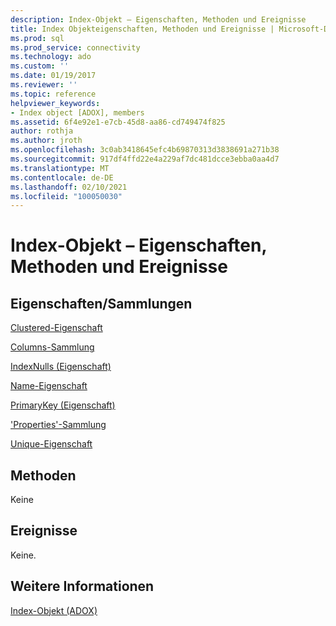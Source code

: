 ```yaml
---
description: Index-Objekt – Eigenschaften, Methoden und Ereignisse
title: Index Objekteigenschaften, Methoden und Ereignisse | Microsoft-Dokumentation
ms.prod: sql
ms.prod_service: connectivity
ms.technology: ado
ms.custom: ''
ms.date: 01/19/2017
ms.reviewer: ''
ms.topic: reference
helpviewer_keywords:
- Index object [ADOX], members
ms.assetid: 6f4e92e1-e7cb-45d8-aa86-cd749474f825
author: rothja
ms.author: jroth
ms.openlocfilehash: 3c0ab3418645efc4b69870313d3838691a271b38
ms.sourcegitcommit: 917df4ffd22e4a229af7dc481dcce3ebba0aa4d7
ms.translationtype: MT
ms.contentlocale: de-DE
ms.lasthandoff: 02/10/2021
ms.locfileid: "100050030"
---
```

# <a name="index-object-properties-methods-and-events"></a>Index-Objekt – Eigenschaften, Methoden und Ereignisse
## <a name="propertiescollections"></a>Eigenschaften/Sammlungen  
 [Clustered-Eigenschaft](./clustered-property-adox.md)  
  
 [Columns-Sammlung](./columns-collection-adox.md)  
  
 [IndexNulls (Eigenschaft)](./indexnulls-property-adox.md)  
  
 [Name-Eigenschaft](./name-property-adox.md)  
  
 [PrimaryKey (Eigenschaft)](./primarykey-property-adox.md)  
  
 ['Properties'-Sammlung](../ado-api/properties-collection-ado.md)  
  
 [Unique-Eigenschaft](./unique-property-adox.md)  
  
## <a name="methods"></a>Methoden  
 Keine  
  
## <a name="events"></a>Ereignisse  
 Keine.  
  
## <a name="see-also"></a>Weitere Informationen  
 [Index-Objekt (ADOX)](./index-object-adox.md)